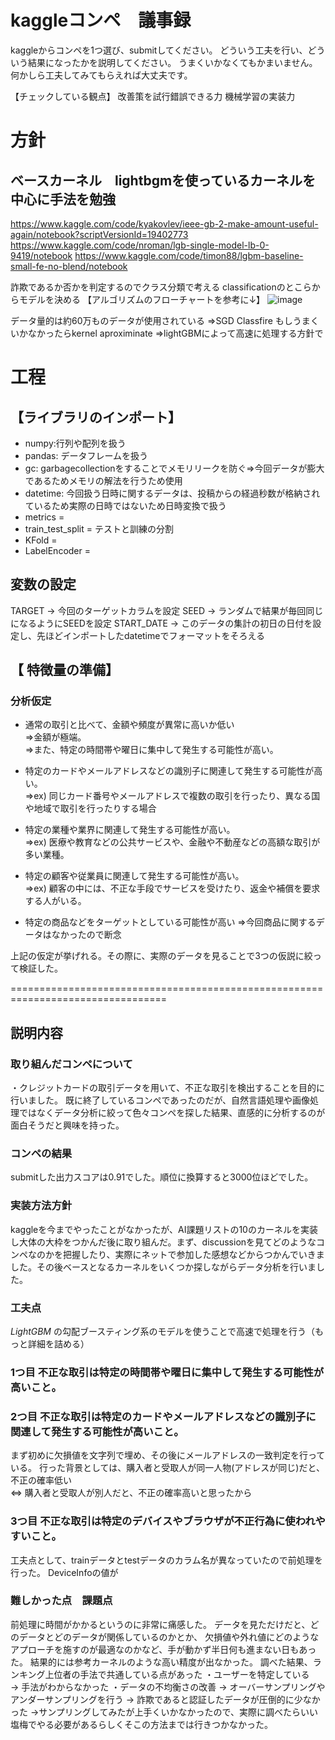 # kaggleコンペ　議事録

kaggleからコンペを1つ選び、submitしてください。
どういう工夫を行い、どういう結果になったかを説明してください。
うまくいかなくてもかまいません。何かしら工夫してみてもらえれば大丈夫です。

【チェックしている観点】
改善策を試行錯誤できる力
機械学習の実装力

# 方針
## ベースカーネル　lightbgmを使っているカーネルを中心に手法を勉強
https://www.kaggle.com/code/kyakovlev/ieee-gb-2-make-amount-useful-again/notebook?scriptVersionId=19402773  
https://www.kaggle.com/code/nroman/lgb-single-model-lb-0-9419/notebook
https://www.kaggle.com/code/timon88/lgbm-baseline-small-fe-no-blend/notebook

詐欺であるか否かを判定するのでクラス分類で考える
classificationのとこらからモデルを決める
【アルゴリズムのフローチャートを参考に↓】
![image](https://github.com/Yuma-Tsukakoshi/CrossViT-Summary-/assets/107422037/2d575e66-43d5-4540-a748-079d618651ab)

データ量的は約60万ものデータが使用されている
⇒SGD Classfire もしうまくいかなかったらkernel aproximinate
⇒lightGBMによって高速に処理する方針で

# 工程
## 【ライブラリのインポート】
- numpy:行列や配列を扱う  
- pandas: データフレームを扱う  
- gc: garbagecollectionをすることでメモリリークを防ぐ⇒今回データが膨大であるためメモリの解法を行うため使用
- datetime: 今回扱う日時に関するデータは、投稿からの経過秒数が格納されているため実際の日時ではないため日時変換で扱う
　　
- metrics = 
- train_test_split = テストと訓練の分割
- KFold = 
- LabelEncoder =

## 変数の設定
TARGET → 今回のターゲットカラムを設定
SEED → ランダムで結果が毎回同じになるようにSEEDを設定
START_DATE → このデータの集計の初日の日付を設定し、先ほどインポートしたdatetimeでフォーマットをそろえる

## 【 特徴量の準備】
###  分析仮定
- 通常の取引と比べて、金額や頻度が異常に高いか低い  
⇒金額が極端。  
⇒また、特定の時間帯や曜日に集中して発生する可能性が高い。
  　
- 特定のカードやメールアドレスなどの識別子に関連して発生する可能性が高い。  
⇒ex) 同じカード番号やメールアドレスで複数の取引を行ったり、異なる国や地域で取引を行ったりする場合
  
- 特定の業種や業界に関連して発生する可能性が高い。  
⇒ex) 医療や教育などの公共サービスや、金融や不動産などの高額な取引が多い業種。
  
- 特定の顧客や従業員に関連して発生する可能性が高い。  
⇒ex) 顧客の中には、不正な手段でサービスを受けたり、返金や補償を要求する人がいる。

- 特定の商品などをターゲットとしている可能性が高い
⇒今回商品に関するデータはなかったので断念

上記の仮定が挙げれる。その際に、実際のデータを見ることで3つの仮説に絞って検証した。

=================================================================================

## 説明内容
### 取り組んだコンペについて
・クレジットカードの取引データを用いて、不正な取引を検出することを目的に行いました。
既に終了しているコンペであったのだが、自然言語処理や画像処理ではなくデータ分析に絞って色々コンペを探した結果、直感的に分析するのが面白そうだと興味を持った。

### コンペの結果
submitした出力スコアは0.91でした。順位に換算すると3000位ほどでした。

### 実装方法方針
kaggleを今までやったことがなかったが、AI課題リストの10のカーネルを実装し大体の大枠をつかんだ後に取り組んだ。まず、discussionを見てどのようなコンペなのかを把握したり、実際にネットで参加した感想などからつかんでいきました。その後ベースとなるカーネルをいくつか探しながらデータ分析を行いました。

### 工夫点
*LightGBM* の勾配ブースティング系のモデルを使うことで高速で処理を行う（もっと詳細を詰める）

### 1つ目 不正な取引は特定の時間帯や曜日に集中して発生する可能性が高いこと。


### 2つ目 不正な取引は特定のカードやメールアドレスなどの識別子に関連して発生する可能性が高いこと。
まず初めに欠損値を文字列で埋め、その後にメールアドレスの一致判定を行っている。
行った背景としては、購入者と受取人が同一人物(アドレスが同じ)だと、不正の確率低い   
⇔ 購入者と受取人が別人だと、不正の確率高いと思ったから

### 3つ目 不正な取引は特定のデバイスやブラウザが不正行為に使われやすいこと。
工夫点として、trainデータとtestデータのカラム名が異なっていたので前処理を行った。
DeviceInfoの値が

### 難しかった点　課題点
前処理に時間がかかるというのに非常に痛感した。
データを見ただけだと、どのデータとどのデータが関係しているのかとか、
欠損値や外れ値にどのようなアプローチを施すのが最適なのかなど、手が動かず半日何も進まない日もあった。
結果的には参考カーネルのような高い精度が出なかった。
調べた結果、ランキング上位者の手法で共通している点があった
・ユーザーを特定している　→ 手法がわからなかった
・データの不均衡さの改善
→ オーバーサンプリングやアンダーサンプリングを行う
→ 詐欺であると認証したデータが圧倒的に少なかった
→サンプリングしてみたが上手くいかなかったので、実際に調べたらいい塩梅でやる必要があるらしくそこの方法までは行きつかなかった。
